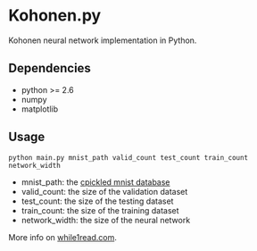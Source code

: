 Kohonen.py
==========

Kohonen neural network implementation in Python.


Dependencies
------------

* python >= 2.6
* numpy
* matplotlib


Usage
-----

    python main.py mnist_path valid_count test_count train_count network_width

* mnist_path: the [cpickled mnist database](http://deeplearning.net/data/mnist/mnist.pkl.gz)
* valid_count: the size of the validation dataset
* test_count: the size of the testing dataset
* train_count: the size of the training dataset
* network_width: the size of the neural network

More info on [while1read.com](http://www.while1read.com/kohonen-py/).

